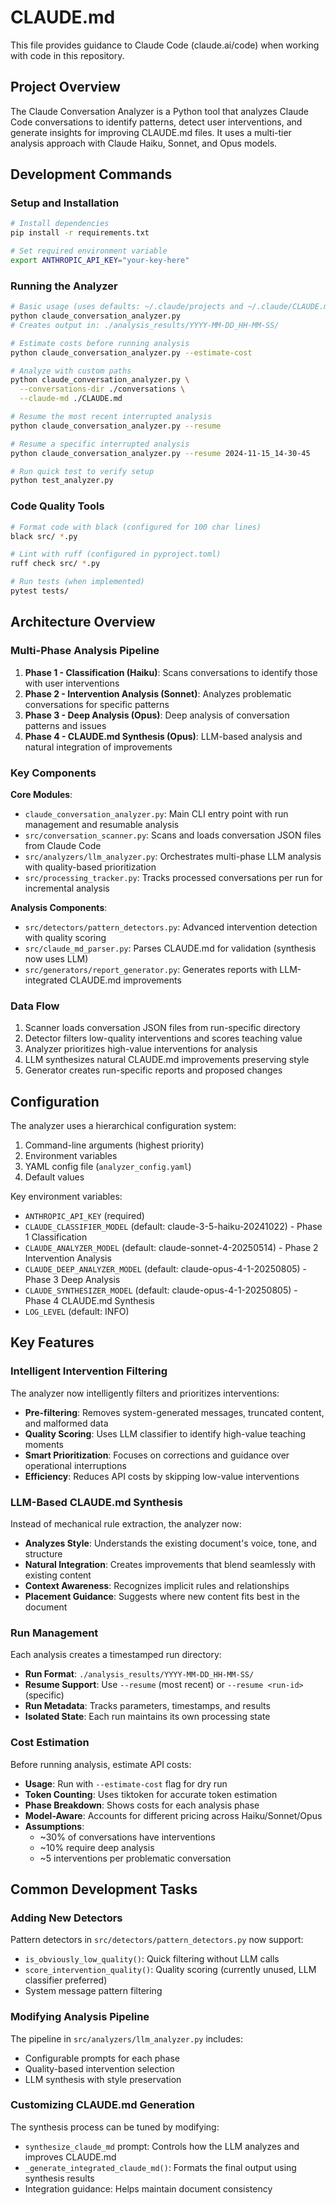 # CLAUDE.md

This file provides guidance to Claude Code (claude.ai/code) when working with code in this repository.

## Project Overview

The Claude Conversation Analyzer is a Python tool that analyzes Claude Code conversations to identify patterns, detect user interventions, and generate insights for improving CLAUDE.md files. It uses a multi-tier analysis approach with Claude Haiku, Sonnet, and Opus models.

## Development Commands

### Setup and Installation
```bash
# Install dependencies
pip install -r requirements.txt

# Set required environment variable
export ANTHROPIC_API_KEY="your-key-here"
```

### Running the Analyzer
```bash
# Basic usage (uses defaults: ~/.claude/projects and ~/.claude/CLAUDE.md)
python claude_conversation_analyzer.py
# Creates output in: ./analysis_results/YYYY-MM-DD_HH-MM-SS/

# Estimate costs before running analysis
python claude_conversation_analyzer.py --estimate-cost

# Analyze with custom paths
python claude_conversation_analyzer.py \
  --conversations-dir ./conversations \
  --claude-md ./CLAUDE.md

# Resume the most recent interrupted analysis
python claude_conversation_analyzer.py --resume

# Resume a specific interrupted analysis
python claude_conversation_analyzer.py --resume 2024-11-15_14-30-45

# Run quick test to verify setup
python test_analyzer.py
```

### Code Quality Tools
```bash
# Format code with black (configured for 100 char lines)
black src/ *.py

# Lint with ruff (configured in pyproject.toml)
ruff check src/ *.py

# Run tests (when implemented)
pytest tests/
```

## Architecture Overview

### Multi-Phase Analysis Pipeline
1. **Phase 1 - Classification (Haiku)**: Scans conversations to identify those with user interventions
2. **Phase 2 - Intervention Analysis (Sonnet)**: Analyzes problematic conversations for specific patterns
3. **Phase 3 - Deep Analysis (Opus)**: Deep analysis of conversation patterns and issues
4. **Phase 4 - CLAUDE.md Synthesis (Opus)**: LLM-based analysis and natural integration of improvements

### Key Components

**Core Modules**:
- `claude_conversation_analyzer.py`: Main CLI entry point with run management and resumable analysis
- `src/conversation_scanner.py`: Scans and loads conversation JSON files from Claude Code
- `src/analyzers/llm_analyzer.py`: Orchestrates multi-phase LLM analysis with quality-based prioritization
- `src/processing_tracker.py`: Tracks processed conversations per run for incremental analysis

**Analysis Components**:
- `src/detectors/pattern_detectors.py`: Advanced intervention detection with quality scoring
- `src/claude_md_parser.py`: Parses CLAUDE.md for validation (synthesis now uses LLM)
- `src/generators/report_generator.py`: Generates reports with LLM-integrated CLAUDE.md improvements

### Data Flow
1. Scanner loads conversation JSON files from run-specific directory
2. Detector filters low-quality interventions and scores teaching value
3. Analyzer prioritizes high-value interventions for analysis
4. LLM synthesizes natural CLAUDE.md improvements preserving style
5. Generator creates run-specific reports and proposed changes

## Configuration

The analyzer uses a hierarchical configuration system:
1. Command-line arguments (highest priority)
2. Environment variables
3. YAML config file (`analyzer_config.yaml`)
4. Default values

Key environment variables:
- `ANTHROPIC_API_KEY` (required)
- `CLAUDE_CLASSIFIER_MODEL` (default: claude-3-5-haiku-20241022) - Phase 1 Classification
- `CLAUDE_ANALYZER_MODEL` (default: claude-sonnet-4-20250514) - Phase 2 Intervention Analysis
- `CLAUDE_DEEP_ANALYZER_MODEL` (default: claude-opus-4-1-20250805) - Phase 3 Deep Analysis
- `CLAUDE_SYNTHESIZER_MODEL` (default: claude-opus-4-1-20250805) - Phase 4 CLAUDE.md Synthesis
- `LOG_LEVEL` (default: INFO)

## Key Features

### Intelligent Intervention Filtering
The analyzer now intelligently filters and prioritizes interventions:
- **Pre-filtering**: Removes system-generated messages, truncated content, and malformed data
- **Quality Scoring**: Uses LLM classifier to identify high-value teaching moments
- **Smart Prioritization**: Focuses on corrections and guidance over operational interruptions
- **Efficiency**: Reduces API costs by skipping low-value interventions

### LLM-Based CLAUDE.md Synthesis
Instead of mechanical rule extraction, the analyzer now:
- **Analyzes Style**: Understands the existing document's voice, tone, and structure
- **Natural Integration**: Creates improvements that blend seamlessly with existing content
- **Context Awareness**: Recognizes implicit rules and relationships
- **Placement Guidance**: Suggests where new content fits best in the document

### Run Management
Each analysis creates a timestamped run directory:
- **Run Format**: `./analysis_results/YYYY-MM-DD_HH-MM-SS/`
- **Resume Support**: Use `--resume` (most recent) or `--resume <run-id>` (specific)
- **Run Metadata**: Tracks parameters, timestamps, and results
- **Isolated State**: Each run maintains its own processing state

### Cost Estimation
Before running analysis, estimate API costs:
- **Usage**: Run with `--estimate-cost` flag for dry run
- **Token Counting**: Uses tiktoken for accurate token estimation
- **Phase Breakdown**: Shows costs for each analysis phase
- **Model-Aware**: Accounts for different pricing across Haiku/Sonnet/Opus
- **Assumptions**: 
  - ~30% of conversations have interventions
  - ~10% require deep analysis
  - ~5 interventions per problematic conversation

## Common Development Tasks

### Adding New Detectors
Pattern detectors in `src/detectors/pattern_detectors.py` now support:
- `is_obviously_low_quality()`: Quick filtering without LLM calls
- `score_intervention_quality()`: Quality scoring (currently unused, LLM classifier preferred)
- System message pattern filtering

### Modifying Analysis Pipeline
The pipeline in `src/analyzers/llm_analyzer.py` includes:
- Configurable prompts for each phase
- Quality-based intervention selection
- LLM synthesis with style preservation

### Customizing CLAUDE.md Generation
The synthesis process can be tuned by modifying:
- `synthesize_claude_md` prompt: Controls how the LLM analyzes and improves CLAUDE.md
- `_generate_integrated_claude_md()`: Formats the final output using synthesis results
- Integration guidance: Helps maintain document consistency